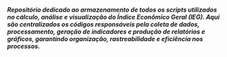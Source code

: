 ##### Repositório dedicado ao armazenamento de todos os scripts utilizados no cálculo, análise e visualização do Índice Econômico Geral (IEG). Aqui são centralizados os códigos responsáveis pela coleta de dados, processamento, geração de indicadores e produção de relatórios e gráficos, garantindo organização, rastreabilidade e eficiência nos processos.
